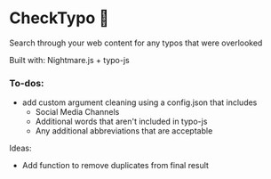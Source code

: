 # CheckTypo :book:
Search through your web content for any typos that were overlooked


Built with: Nightmare.js + typo-js

### To-dos:
+ add custom argument cleaning using a config.json that includes
    - Social Media Channels
    - Additional words that aren't included in typo-js
    - Any additional abbreviations that are acceptable

Ideas: 
- Add function to remove duplicates from final result
